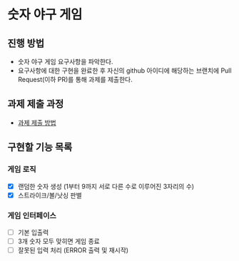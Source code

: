 # 숫자 야구 게임
## 진행 방법
* 숫자 야구 게임 요구사항을 파악한다.
* 요구사항에 대한 구현을 완료한 후 자신의 github 아이디에 해당하는 브랜치에 Pull Request(이하 PR)를 통해 과제를 제출한다.

## 과제 제출 과정
* [과제 제출 방법](https://github.com/next-step/nextstep-docs/tree/master/precourse)

## 구현할 기능 목록
### 게임 로직
* [x] 랜덤한 숫자 생성 (1부터 9까지 서로 다른 수로 이루어진 3자리의 수)
* [x] 스트라이크/볼/낫싱 판별
### 게임 인터페이스
* [ ] 기본 입출력
* [ ] 3개 숫자 모두 맞히면 게임 종료
* [ ] 잘못된 입력 처리 (ERROR 출력 및 재시작)